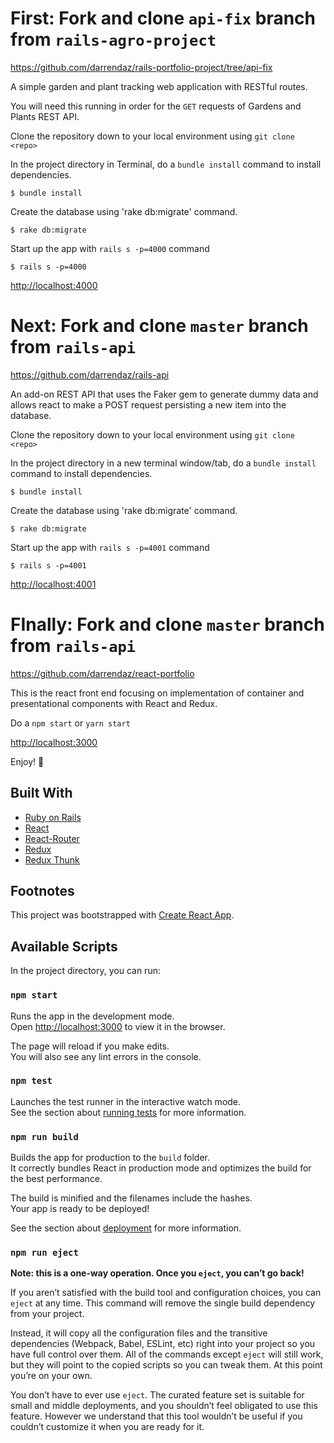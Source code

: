 # First: Fork and clone `api-fix` branch from `rails-agro-project`

https://github.com/darrendaz/rails-portfolio-project/tree/api-fix

A simple garden and plant tracking web application with RESTful routes.

You will need this running in order for the `GET` requests of Gardens and Plants REST API.

Clone the repository down to your local environment using `git clone <repo>`

In the project directory in Terminal, do a `bundle install` command to install dependencies.

```
$ bundle install
```

Create the database using 'rake db:migrate' command.

```
$ rake db:migrate
```

Start up the app with `rails s -p=4000` command

```
$ rails s -p=4000
```

[http://localhost:4000](http://localhost:4000)

# Next: Fork and clone `master` branch from `rails-api`

https://github.com/darrendaz/rails-api

An add-on REST API that uses the Faker gem to generate dummy data and allows react to make a POST request persisting a new item into the database.

Clone the repository down to your local environment using `git clone <repo>`

In the project directory in a new terminal window/tab, do a `bundle install` command to install dependencies.

```
$ bundle install
```

Create the database using 'rake db:migrate' command.

```
$ rake db:migrate
```

Start up the app with `rails s -p=4001` command

```
$ rails s -p=4001
```

[http://localhost:4001](http://localhost:4001)

# FInally: Fork and clone `master` branch from `rails-api`

https://github.com/darrendaz/react-portfolio

This is the react front end focusing on implementation of container and presentational components with React and Redux.

Do a `npm start` or `yarn start`

[http://localhost:3000](http://localhost:3000)

Enjoy! 🙂

## Built With

- [Ruby on Rails](https://guides.rubyonrails.org/)
- [React](https://reactjs.org/)
- [React-Router](https://reacttraining.com/react-router/web/guides/quick-start)
- [Redux](https://redux.js.org/)
- [Redux Thunk](https://github.com/reduxjs/redux-thunk)

## Footnotes

This project was bootstrapped with [Create React App](https://github.com/facebook/create-react-app).

## Available Scripts

In the project directory, you can run:

### `npm start`

Runs the app in the development mode.<br>
Open [http://localhost:3000](http://localhost:3000) to view it in the browser.

The page will reload if you make edits.<br>
You will also see any lint errors in the console.

### `npm test`

Launches the test runner in the interactive watch mode.<br>
See the section about [running tests](https://facebook.github.io/create-react-app/docs/running-tests) for more information.

### `npm run build`

Builds the app for production to the `build` folder.<br>
It correctly bundles React in production mode and optimizes the build for the best performance.

The build is minified and the filenames include the hashes.<br>
Your app is ready to be deployed!

See the section about [deployment](https://facebook.github.io/create-react-app/docs/deployment) for more information.

### `npm run eject`

**Note: this is a one-way operation. Once you `eject`, you can’t go back!**

If you aren’t satisfied with the build tool and configuration choices, you can `eject` at any time. This command will remove the single build dependency from your project.

Instead, it will copy all the configuration files and the transitive dependencies (Webpack, Babel, ESLint, etc) right into your project so you have full control over them. All of the commands except `eject` will still work, but they will point to the copied scripts so you can tweak them. At this point you’re on your own.

You don’t have to ever use `eject`. The curated feature set is suitable for small and middle deployments, and you shouldn’t feel obligated to use this feature. However we understand that this tool wouldn’t be useful if you couldn’t customize it when you are ready for it.
